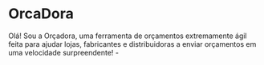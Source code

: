 # OrcaDora
Olá! Sou a Orçadora, uma ferramenta de orçamentos extremamente ágil feita para ajudar lojas, fabricantes e distribuidoras a enviar orçamentos em uma velocidade surpreendente! *-*
